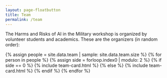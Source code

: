 ```yaml
---
layout: page-floatbutton
title: Team
permalink: /team
---
```

The Harms and Risks of AI in the Military workshop is organized by volunteer students and academics. These are the organizers (in random order):

{% assign people = site.data.team | sample: site.data.team.size %}
{% for person in people %}
  {% assign side = forloop.index0 | modulo: 2 %}
    {% if side == 0 %}
      {% include team-card.html %}
    {% else %}
      {% include team-card.html %}
    {% endif %}
{% endfor %}
